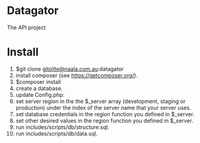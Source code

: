 Datagator
=========

The API project

Install
=======
1. $git clone gitolite@naala.com.au:datagator
2. install composer (see https://getcomposer.org/).
3. $composer install
4. create a database.
5. update Config.php:
  1. set server region in the the $_server array (development, staging or production) under the index of the server name that your server uses.
  2. set database credentials in the region function you defined in $_server.
  3. set other desired values in the region function you defined in $_server.
6. run includes/scripts/db/structure.sql.
7. run includes/scripts/db/data.sql.
